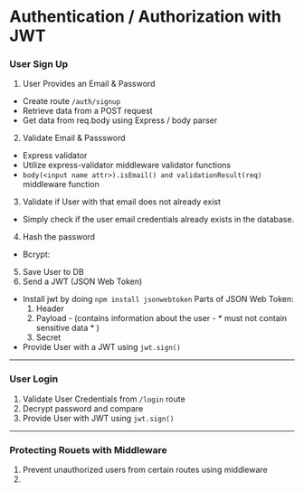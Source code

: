# Authentication / Authorization with JWT

### User Sign Up
1. User Provides an Email & Password
  * Create route `/auth/signup`
  * Retrieve data from a POST request
  * Get data from req.body using Express / body parser

2. Validate Email & Passsword
  * Express validator
  * Utilize express-validator middleware validator functions
  * `body(<input name attr>).isEmail() and validationResult(req)` middleware function

3. Validate if User with that email does not already exist
  * Simply check if the user email credentials already exists in the database.
4. Hash the password
  * Bcrypt:
5. Save User to DB
6. Send a JWT (JSON Web Token)
  * Install jwt by doing `npm install jsonwebtoken`
  Parts of JSON Web Token:
    1. Header 
    2. Payload - (contains information about the user - * must not contain sensitive data * )
    3. Secret
  * Provide User with a JWT using `jwt.sign()`
---
### User Login
1. Validate User Credentials from `/login` route
2. Decrypt password and compare
3. Provide User with JWT using `jwt.sign()`
---
### Protecting Rouets with Middleware
1. Prevent unauthorized users from certain routes using middleware
2. 

